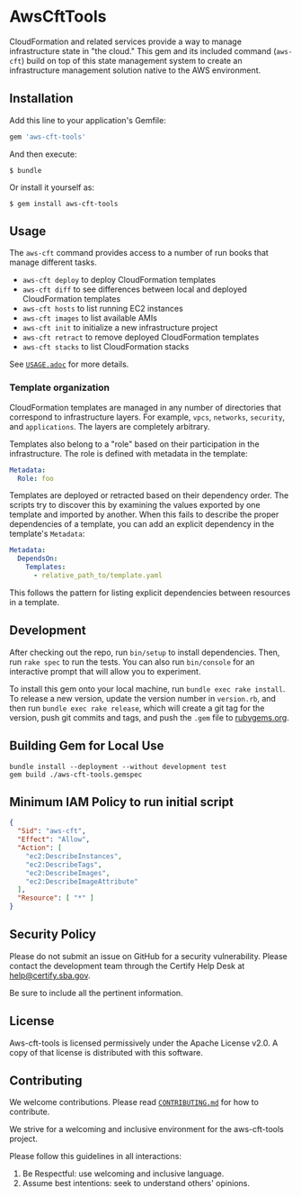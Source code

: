 # AwsCftTools

CloudFormation and related services provide a way to manage infrastructure state in "the cloud." This
gem and its included command (`aws-cft`) build on top of this state management system to create an
infrastructure management solution native to the AWS environment.

## Installation

Add this line to your application's Gemfile:

```ruby
gem 'aws-cft-tools'
```

And then execute:

    $ bundle

Or install it yourself as:

    $ gem install aws-cft-tools

## Usage

The `aws-cft` command provides access to a number of run books that manage different tasks.

- `aws-cft deploy` to deploy CloudFormation templates
- `aws-cft diff` to see differences between local and deployed CloudFormation templates
- `aws-cft hosts` to list running EC2 instances
- `aws-cft images` to list available AMIs
- `aws-cft init` to initialize a new infrastructure project
- `aws-cft retract` to remove deployed CloudFormation templates
- `aws-cft stacks` to list CloudFormation stacks

See [`USAGE.adoc`](USAGE.adoc) for more details.

### Template organization

CloudFormation templates are managed in any number of directories that correspond to infrastructure
layers. For example, `vpcs`, `networks`, `security`, and `applications`. The layers are completely
arbitrary.

Templates also belong to a "role" based on their participation in the infrastructure.  The role is defined
with metadata in the template:

```yaml
Metadata:
  Role: foo
```

Templates are deployed or retracted based on their dependency order. The scripts try to discover this
by examining the values exported by one template and imported by another. When this fails to describe
the proper dependencies of a template, you can add an explicit dependency in the template's `Metadata`:

```yaml
Metadata:
  DependsOn:
    Templates:
      - relative_path_to/template.yaml
```

This follows the pattern for listing explicit dependencies between resources in a template.

## Development

After checking out the repo, run `bin/setup` to install dependencies. Then, run `rake spec` to run the
tests. You can also run `bin/console` for an interactive prompt that will allow you to experiment.

To install this gem onto your local machine, run `bundle exec rake install`. To release a new version,
update the version number in `version.rb`, and then run `bundle exec rake release`, which will create a git
tag for the version, push git commits and tags, and push the `.gem` file to
[rubygems.org](https://rubygems.org).

## Building Gem for Local Use

```shell
bundle install --deployment --without development test
gem build ./aws-cft-tools.gemspec
```

## Minimum IAM Policy to run initial script

```json
{
  "Sid": "aws-cft",
  "Effect": "Allow",
  "Action": [
    "ec2:DescribeInstances",
    "ec2:DescribeTags",
    "ec2:DescribeImages",
    "ec2:DescribeImageAttribute"
  ],
  "Resource": [ "*" ]
}
```

## Security Policy

Please do not submit an issue on GitHub for a security vulnerability. Please contact the development team
through the Certify Help Desk at [help@certify.sba.gov](mailto:help@certify.sba.gov).

Be sure to include all the pertinent information.

## License

Aws-cft-tools is licensed permissively under the Apache License v2.0.
A copy of that license is distributed with this software.

## Contributing

We welcome contributions. Please read [`CONTRIBUTING.md`](CONTRIBUTING.md) for how to contribute.

We strive for a welcoming and inclusive environment for the aws-cft-tools project.

Please follow this guidelines in all interactions:

1. Be Respectful: use welcoming and inclusive language.
2. Assume best intentions: seek to understand others' opinions.
